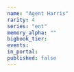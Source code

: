 ```yaml
---
name: "Agent Harris"
rarity: 4
series: "ent"
memory_alpha: ""
bigbook_tier:
events:
in_portal:
published: false
---
```

